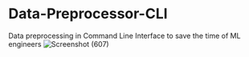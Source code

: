 # Data-Preprocessor-CLI

Data preprocessing in Command Line Interface to save the time of ML engineers
![Screenshot (607)](https://user-images.githubusercontent.com/66864406/182365470-d6386417-aeb2-48ec-83cb-480d340cf9b8.png)
